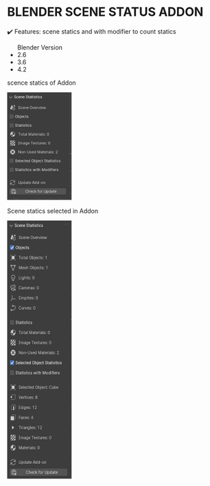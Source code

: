 <h1> BLENDER SCENE STATUS ADDON</h1>

✔️ Features: scene statics and with modifier to count statics

<ul>
  <l>Blender Version</l>
  <li>2.6</li>
  <li>3.6</li>
  <li>4.2</li>
</ul>
<p>scence statics of Addon </p>
<img src="https://github.com/Ananth002/ICONS/blob/be93c203108dcafe358e1e58022a226bbe700428/Screenshot%202024-11-25%20112724.png" width="150" height="250">

<p>Scene statics selected in Addon </p>
<img src="https://github.com/Ananth002/ICONS/blob/be93c203108dcafe358e1e58022a226bbe700428/Screenshot%202024-11-25%20112756.png" width="150" height="600">
